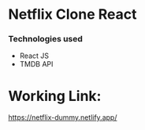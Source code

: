 # **Netflix Clone React**
### **Technologies used**
- React JS
- TMDB API
# **Working Link:**
https://netflix-dummy.netlify.app/


